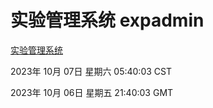 # 实验管理系统 expadmin
[实验管理系统](http://219.139.197.203:56808/expadmin-782313d2-e1b1-4ea7-932e-3a55e6a1a4d0/)

2023年 10月 07日 星期六 05:40:03 CST

2023年 10月 06日 星期五 21:40:03 GMT
